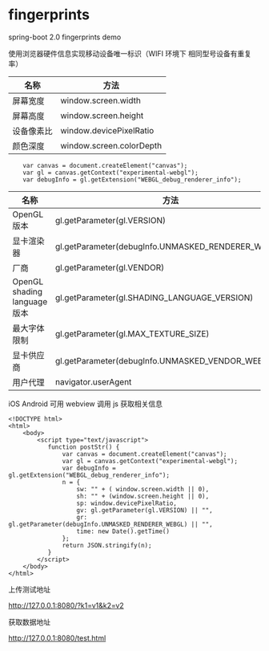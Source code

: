 # fingerprints
spring-boot 2.0 fingerprints demo

使用浏览器硬件信息实现移动设备唯一标识（WIFI 环境下 相同型号设备有重复率）

|名称|方法|
|-|-|
|屏幕宽度|window.screen.width|
|屏幕高度|window.screen.height|
|设备像素比|window.devicePixelRatio|
|颜色深度|window.screen.colorDepth|

```
    var canvas = document.createElement("canvas");
    var gl = canvas.getContext("experimental-webgl");
    var debugInfo = gl.getExtension("WEBGL_debug_renderer_info");
```
|名称|方法|
|-|-|
|OpenGL 版本|gl.getParameter(gl.VERSION)|
|显卡渲染器|gl.getParameter(debugInfo.UNMASKED_RENDERER_WEBGL)|
|厂商|gl.getParameter(gl.VENDOR)|
|OpenGL shading language版本|gl.getParameter(gl.SHADING_LANGUAGE_VERSION)|
|最大字体限制|gl.getParameter(gl.MAX_TEXTURE_SIZE)|
|显卡供应商|gl.getParameter(debugInfo.UNMASKED_VENDOR_WEBGL)|
|用户代理|navigator.userAgent|

iOS Android 可用 webview 调用 js 获取相关信息
```
<!DOCTYPE html>
<html>
    <body>
        <script type="text/javascript">
           function postStr() {
               var canvas = document.createElement("canvas");
               var gl = canvas.getContext("experimental-webgl");
               var debugInfo = gl.getExtension("WEBGL_debug_renderer_info");
               n = {
                   sw: "" + ( window.screen.width || 0),
                   sh: "" + (window.screen.height || 0),
                   sp: window.devicePixelRatio,
                   gv: gl.getParameter(gl.VERSION) || "",
                   gr: gl.getParameter(debugInfo.UNMASKED_RENDERER_WEBGL) || "",
                   time: new Date().getTime()
               };
               return JSON.stringify(n);
           }
        </script>
    </body>
</html>
```

上传测试地址

http://127.0.0.1:8080/?k1=v1&k2=v2

获取数据地址

http://127.0.0.1:8080/test.html

